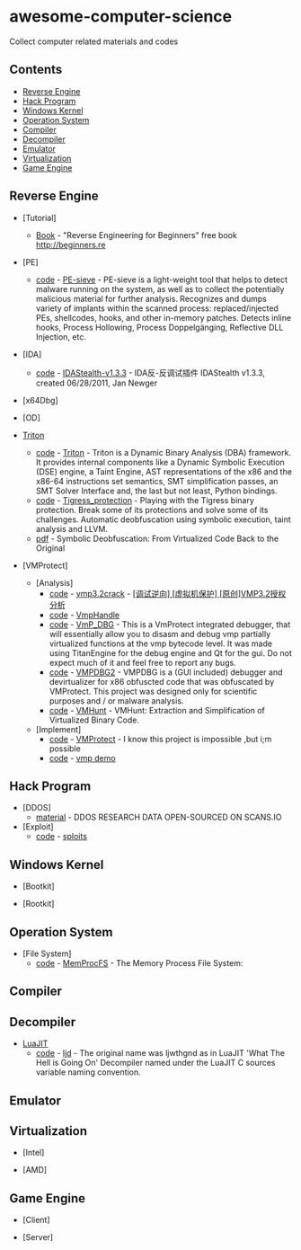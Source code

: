 # awesome-computer-science
Collect computer related materials and codes
## Contents

- [Reverse Engine](#Reverse-Engine)
- [Hack Program](#Hack-Program)
- [Windows Kernel](#Windows-Kernel)
- [Operation System](#Operation-system)
- [Compiler](#Compiler)
- [Decompiler](#Decompiler)
- [Emulator](#Emulator)
- [Virtualization](#Virtualization)
- [Game Engine](#Game-Engine)

## Reverse Engine

- [Tutorial]
	- [Book](https://github.com/DennisYurichev/RE-for-beginners#readme) - "Reverse Engineering for Beginners" free book http://beginners.re
- [PE]
	- [code](https://github.com/hasherezade/pe-sieve) - [PE-sieve](https://github.com/hasherezade/pe-sieve) - PE-sieve is a light-weight tool that helps to detect malware running on the system, as well as to collect the potentially malicious material for further analysis. Recognizes and dumps variety of implants within the scanned process: replaced/injected PEs, shellcodes, hooks, and other in-memory patches.
Detects inline hooks, Process Hollowing, Process Doppelgänging, Reflective DLL Injection, etc.
- [IDA]
	- [code](https://github.com/wanttobeno/IDAStealth-v1.3.3) - [IDAStealth-v1.3.3](https://github.com/wanttobeno/IDAStealth-v1.3.3) - IDA反-反调试插件 IDAStealth v1.3.3, created 06/28/2011, Jan Newger
- [x64Dbg]

- [OD]



- [Triton](https://triton.quarkslab.com/)
	- [code](https://github.com/JonathanSalwan/Triton) - [Triton](https://github.com/JonathanSalwan/Triton) - Triton is a Dynamic Binary Analysis (DBA) framework. It provides internal components like a Dynamic Symbolic Execution (DSE) engine, a Taint Engine, AST representations of the x86 and the x86-64 instructions set semantics, SMT simplification passes, an SMT Solver Interface and, the last but not least, Python bindings.
	- [code](https://github.com/JonathanSalwan/Tigress_protection) - [Tigress_protection](https://github.com/JonathanSalwan/Tigress_protection) - Playing with the Tigress binary protection. Break some of its protections and solve some of its challenges. Automatic deobfuscation using symbolic execution, taint analysis and LLVM.
	- [pdf](https://www.reddit.com/r/ReverseEngineering/comments/8uusze/pdf_symbolic_deobfuscation_from_virtualized_code/e1ialz2/) - Symbolic Deobfuscation: From Virtualized Code Back to the Original

		
- [VMProtect]
	- [Analysis]
		- [code](https://github.com/wanttobeno/vmp3.2crack) - [vmp3.2crack](https://github.com/wanttobeno/vmp3.2crack) - [[调试逆向] [虚拟机保护] [原创]VMP3.2授权分析](https://bbs.pediy.com/thread-247442.htm)
		- [code](https://github.com/wanttobeno/VmpHandle) - [VmpHandle](https://github.com/wanttobeno/VmpHandle)
		- [code](https://github.com/0xbadc0de1/VmP_DBG) - [VmP_DBG](https://github.com/0xbadc0de1/VmP_DBG) - This is a VmProtect integrated debugger, that will essentially allow you to disasm and debug vmp partially virtualized functions at the vmp bytecode level. It was made using TitanEngine for the debug engine and Qt for the gui. Do not expect much of it and feel free to report any bugs.
		- [code](https://github.com/uvbs/VMPDBG2) - [VMPDBG2](https://github.com/uvbs/VMPDBG2) - VMPDBG is a (GUI included) debugger and devirtualizer for x86 obfuscted code that was obfuscated by VMProtect. This project was designed only for scientific purposes and / or malware analysis.
		- [code](https://github.com/s3team/VMHunt) - [VMHunt](https://github.com/s3team/VMHunt) - VMHunt: Extraction and Simplification of Virtualized Binary Code.
	- [Implement]
		- [code](https://github.com/TinyNiko/VMProtect) - [VMProtect](https://github.com/TinyNiko/VMProtect) - I know this project is impossible ,but i;m possible
		- [code](https://github.com/GkvJwa/vmp) - [vmp demo](https://github.com/GkvJwa/vmp)
## Hack Program
- [DDOS]
	- [material](https://www.ecrimelabs.com/blog/2018/11/25/ddos-research-data-made-public) - DDOS RESEARCH DATA OPEN-SOURCED ON SCANS.IO
- [Exploit]
	- [code](https://github.com/niklasb/sploits) - [sploits](https://github.com/niklasb/sploits)

## Windows Kernel
- [Bootkit]

- [Rootkit]

## Operation System
- [File System]
	- [code](https://github.com/ufrisk/MemProcFS) - [MemProcFS](https://github.com/ufrisk/MemProcFS) - The Memory Process File System:

## Compiler


## Decompiler
- [LuaJIT](http://luajit.org/)
	- [code](https://github.com/perfectplug/ljd) - [ljd](https://github.com/perfectplug/ljd) - The original name was ljwthgnd as in LuaJIT 'What The Hell is Going On' Decompiler named under the LuaJIT C sources variable naming convention.
## Emulator


## Virtualization
- [Intel]

- [AMD]

## Game Engine
- [Client]

- [Server]



